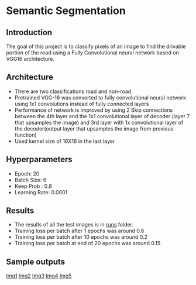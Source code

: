 # Semantic Segmentation

## Introduction
The goal of this project is to classify pixels of an image to find the drivable portion of the road using a Fully Convolutional neural network based on VGG16 architecture.

## Architecture
-   There are two classifications road and non-road.
-   Pretrained VGG-16 was converted to fully convolutional neural network using 1x1 convolutions instead of fully connected layers
-   Performance of network is improved by using 2 Skip connections between the 4th layer and the 1x1 convolutional layer of decoder (layer 7 that upsamples the image) and 3rd layer with 1x convolutional layer of the decoder(output layer that upsamples the image from previous function)
-  Used kernel size of 16X16 in the last layer

## Hyperparameters

-   Epoch: 20
-   Batch Size: 6
-   Keep Prob : 0.8
-   Learning Rate: 0.0001

## Results

-   The results of all the test images is in [runs](./runs/1526919296.7343135)  folder.
-   Training loss per batch after 1 epochs was around 0.6
-   Training loss per batch after 10 epochs was around 0.2
-   Training loss per batch at end of 20 epochs was around 0.15

## Sample outputs

[Img1](./output/um_000015.png)
[Img2](./output/um_000018.png)
[Img3](./output/um_000024.png)
[Img4](./output/um_000031.png)
[Img5](./output/um_000034.png)